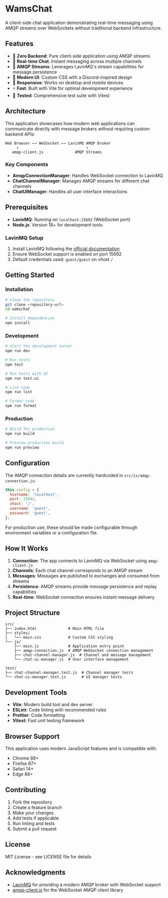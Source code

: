 # WamsChat

A client-side chat application demonstrating real-time messaging using AMQP streams over WebSockets without traditional backend infrastructure.

## Features

- 🚀 **Zero Backend**: Pure client-side application using AMQP streams
- 💬 **Real-time Chat**: Instant messaging across multiple channels
- 🌊 **AMQP Streams**: Leverages LavinMQ's stream capabilities for message persistence
- 🎨 **Modern UI**: Custom CSS with a Discord-inspired design
- 📱 **Responsive**: Works on desktop and mobile devices
- ⚡ **Fast**: Built with Vite for optimal development experience
- 🧪 **Tested**: Comprehensive test suite with Vitest

## Architecture

This application showcases how modern web applications can communicate directly with message brokers without requiring custom backend APIs:

```
Web Browser ←→ WebSocket ←→ LavinMQ AMQP Broker
     ↑                              ↑
   amqp-client.js              AMQP Streams
```

### Key Components

- **AmqpConnectionManager**: Handles WebSocket connection to LavinMQ
- **ChatChannelManager**: Manages AMQP streams for different chat channels
- **ChatUIManager**: Handles all user interface interactions

## Prerequisites

- **LavinMQ**: Running on `localhost:15692` (WebSocket port)
- **Node.js**: Version 18+ for development tools

### LavinMQ Setup

1. Install LavinMQ following the [official documentation](https://lavinmq.com/)
2. Ensure WebSocket support is enabled on port 15692
3. Default credentials used: `guest/guest` on vhost `/`

## Getting Started

### Installation

```bash
# Clone the repository
git clone <repository-url>
cd wamschat

# Install dependencies
npm install
```

### Development

```bash
# Start the development server
npm run dev

# Run tests
npm test

# Run tests with UI
npm run test:ui

# Lint code
npm run lint

# Format code
npm run format
```

### Production

```bash
# Build for production
npm run build

# Preview production build
npm run preview
```

## Configuration

The AMQP connection details are currently hardcoded in `src/js/amqp-connection.js`:

```javascript
this.config = {
  hostname: 'localhost',
  port: 15692,
  vhost: '/',
  username: 'guest',
  password: 'guest',
};
```

For production use, these should be made configurable through environment variables or a configuration file.

## How It Works

1. **Connection**: The app connects to LavinMQ via WebSocket using `amqp-client.js`
2. **Channels**: Each chat channel corresponds to an AMQP stream
3. **Messages**: Messages are published to exchanges and consumed from streams
4. **Persistence**: AMQP streams provide message persistence and replay capabilities
5. **Real-time**: WebSocket connection ensures instant message delivery

## Project Structure

```
src/
├── index.html              # Main HTML file
├── styles/
│   └── main.css            # Custom CSS styling
└── js/
    ├── main.js             # Application entry point
    ├── amqp-connection.js  # AMQP WebSocket connection management
    ├── chat-channel-manager.js  # Channel and message management
    └── chat-ui-manager.js  # User interface management

test/
├── chat-channel-manager.test.js  # Channel manager tests
└── chat-ui-manager.test.js       # UI manager tests
```

## Development Tools

- **Vite**: Modern build tool and dev server
- **ESLint**: Code linting with recommended rules
- **Prettier**: Code formatting
- **Vitest**: Fast unit testing framework

## Browser Support

This application uses modern JavaScript features and is compatible with:

- Chrome 88+
- Firefox 87+
- Safari 14+
- Edge 88+

## Contributing

1. Fork the repository
2. Create a feature branch
3. Make your changes
4. Add tests if applicable
5. Run linting and tests
6. Submit a pull request

## License

MIT License - see LICENSE file for details

## Acknowledgments

- [LavinMQ](https://lavinmq.com/) for providing a modern AMQP broker with WebSocket support
- [amqp-client.js](https://github.com/cloudamqp/amqp-client.js) for the WebSocket AMQP client library
